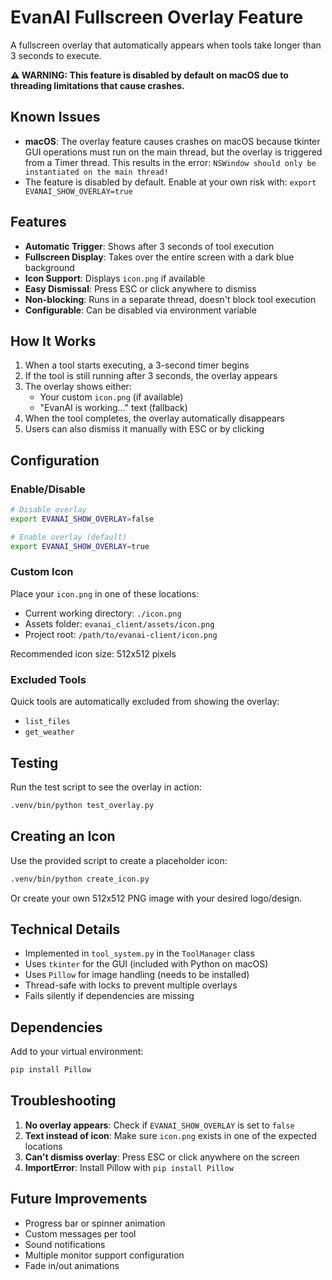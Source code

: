 # EvanAI Fullscreen Overlay Feature

A fullscreen overlay that automatically appears when tools take longer than 3 seconds to execute.

**⚠️ WARNING: This feature is disabled by default on macOS due to threading limitations that cause crashes.**

## Known Issues

- **macOS**: The overlay feature causes crashes on macOS because tkinter GUI operations must run on the main thread, but the overlay is triggered from a Timer thread. This results in the error: `NSWindow should only be instantiated on the main thread!`
- The feature is disabled by default. Enable at your own risk with: `export EVANAI_SHOW_OVERLAY=true`

## Features

- **Automatic Trigger**: Shows after 3 seconds of tool execution
- **Fullscreen Display**: Takes over the entire screen with a dark blue background
- **Icon Support**: Displays `icon.png` if available
- **Easy Dismissal**: Press ESC or click anywhere to dismiss
- **Non-blocking**: Runs in a separate thread, doesn't block tool execution
- **Configurable**: Can be disabled via environment variable

## How It Works

1. When a tool starts executing, a 3-second timer begins
2. If the tool is still running after 3 seconds, the overlay appears
3. The overlay shows either:
   - Your custom `icon.png` (if available)
   - "EvanAI is working..." text (fallback)
4. When the tool completes, the overlay automatically disappears
5. Users can also dismiss it manually with ESC or by clicking

## Configuration

### Enable/Disable
```bash
# Disable overlay
export EVANAI_SHOW_OVERLAY=false

# Enable overlay (default)
export EVANAI_SHOW_OVERLAY=true
```

### Custom Icon
Place your `icon.png` in one of these locations:
- Current working directory: `./icon.png`
- Assets folder: `evanai_client/assets/icon.png`
- Project root: `/path/to/evanai-client/icon.png`

Recommended icon size: 512x512 pixels

### Excluded Tools
Quick tools are automatically excluded from showing the overlay:
- `list_files`
- `get_weather`

## Testing

Run the test script to see the overlay in action:
```bash
.venv/bin/python test_overlay.py
```

## Creating an Icon

Use the provided script to create a placeholder icon:
```bash
.venv/bin/python create_icon.py
```

Or create your own 512x512 PNG image with your desired logo/design.

## Technical Details

- Implemented in `tool_system.py` in the `ToolManager` class
- Uses `tkinter` for the GUI (included with Python on macOS)
- Uses `Pillow` for image handling (needs to be installed)
- Thread-safe with locks to prevent multiple overlays
- Fails silently if dependencies are missing

## Dependencies

Add to your virtual environment:
```bash
pip install Pillow
```

## Troubleshooting

1. **No overlay appears**: Check if `EVANAI_SHOW_OVERLAY` is set to `false`
2. **Text instead of icon**: Make sure `icon.png` exists in one of the expected locations
3. **Can't dismiss overlay**: Press ESC or click anywhere on the screen
4. **ImportError**: Install Pillow with `pip install Pillow`

## Future Improvements

- Progress bar or spinner animation
- Custom messages per tool
- Sound notifications
- Multiple monitor support configuration
- Fade in/out animations
